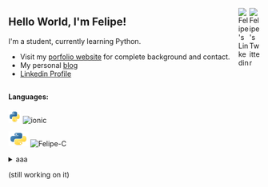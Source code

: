<a href="https://twitter.com/fxllpe" target="_blank" rel="nofollow"><img align="right" alt="Felipe's Twitter" width="22px" src="https://cdn.jsdelivr.net/npm/simple-icons@v3/icons/twitter.svg" /></a><a href="https://www.linkedin.com/in/felipezanardi" target="_blank" rel="nofollow"><img align="right" alt="Felipe's Linkedin" width="22px" src="https://cdn.jsdelivr.net/npm/simple-icons@v3/icons/linkedin.svg" /></a>
## Hello World, I'm Felipe! 
I'm a student, currently learning Python.

- Visit my [porfolio website](https://felipezanardi.github.io/) for complete background and contact.
- My personal [blog](https://felipezanardi.github.io/blog/)
- [Linkedin Profile](https://www.linkedin.com/in/felipezanardi)
<h2 align="left">

#### Languages:

<p align="left">
  <img src="https://raw.githubusercontent.com/devicons/devicon/master/icons/python/python-original.svg" alt="laravel" width="25" height="25"/>
  <img src="https://cdn.jsdelivr.net/gh/devicons/devicon/icons/c/c-original.svg" alt="ionic" width="25" height="25"/>
</p>
  
<p align="left">
  <img alt="Felipe-Python" height="30" width="40" src="https://raw.githubusercontent.com/devicons/devicon/master/icons/python/python-original.svg"/>
  <img alt="Felipe-C" height="30" width="40" src="https://cdn.jsdelivr.net/gh/devicons/devicon/icons/c/c-original.svg"/>
</p>
  
<details>
  <summary>aaa</summary>
   test :)
</details>
  
(still working on it)
